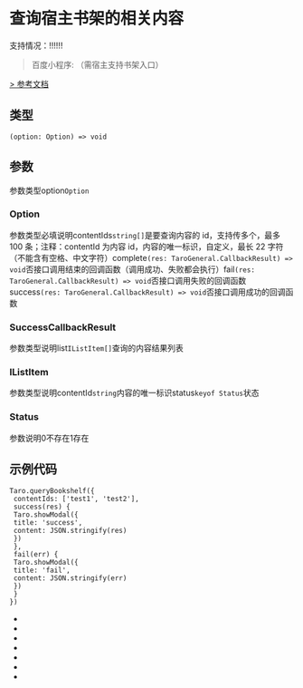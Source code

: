 # 查询宿主书架的相关内容
支持情况：!!!!!!
> 百度小程序: （需宿主支持书架入口）

[> 参考文档
](https://smartprogram.baidu.com/docs/develop/api/open/swan-queryBookshelf/)
## 类型[​](queryBookshelf.html#类型)
```tsx
(option: Option) => void
```

## 参数[​](queryBookshelf.html#参数)
参数类型option`Option`
### Option[​](queryBookshelf.html#option)
参数类型必填说明contentIds`string[]`是要查询内容的 id，支持传多个，最多 100 条；注释：contentId 为内容 id，内容的唯一标识，自定义，最长 22 字符（不能含有空格、中文字符）complete`(res: TaroGeneral.CallbackResult) => void`否接口调用结束的回调函数（调用成功、失败都会执行）fail`(res: TaroGeneral.CallbackResult) => void`否接口调用失败的回调函数success`(res: TaroGeneral.CallbackResult) => void`否接口调用成功的回调函数
### SuccessCallbackResult[​](queryBookshelf.html#successcallbackresult)
参数类型说明list`IListItem[]`查询的内容结果列表
### IListItem[​](queryBookshelf.html#ilistitem)
参数类型说明contentId`string`内容的唯一标识status`keyof Status`状态
### Status[​](queryBookshelf.html#status)
参数说明0不存在1存在
## 示例代码[​](queryBookshelf.html#示例代码)
```tsx
Taro.queryBookshelf({
 contentIds: ['test1', 'test2'],
 success(res) {
 Taro.showModal({
 title: 'success',
 content: JSON.stringify(res)
 })
 },
 fail(err) {
 Taro.showModal({
 title: 'fail',
 content: JSON.stringify(err)
 })
 }
})
```

- 
- 

- 
- 
- 
- 

-
